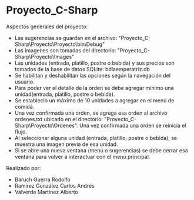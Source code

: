 # Proyecto_C-Sharp

Aspectos generales del proyecto:

- Las sugerencias se guardan en el archivo: "Proyecto_C-Sharp\Proyecto\Proyecto\bin\Debug"
- Las imagenes son tomadas del directorio: "Proyecto_C-Sharp\Proyecto\Images"
- Las unidades (entrada, platillo, postre o bebida) y sus precios son tomados de la base de datos SQLite: bdlaemperatriz.db
- Se habilitan y deshabilitan las opciones según la navegación del usuario.
- Para poder ver el detalle de la orden se debe agregar mínimo una unidad(entrada, platillo, postre o bebida).
- Se establecio un máximo de 10 unidades a agregar en el menú de comida.
- Una vez confirmada una orden, se agrega esa orden al archivo ordenes.txt ubicado en el directorio: "Proyecto_C-Sharp\Proyecto\Ordenes". Una vez confirmada una orden se reinicia el flujo.
- Al seleccionar alguna unidad (entrada, platillo, postre o bebida), se muestra una imagen previa de esa unidad.
- Si se abre una nueva ventana (menú o sugerencias) se debe cerrar esa ventana para volver a interactuar con el menú principal.

Realizado por:

- Baruch Guerra Rodolfo
- Ramírez González Carlos Andrés
- Valverde Martínez Alberto

